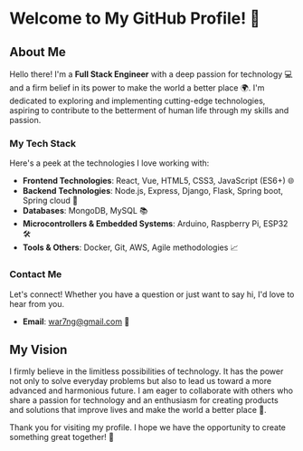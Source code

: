# Welcome to My GitHub Profile! 👋

## About Me
Hello there! I'm a **Full Stack Engineer** with a deep passion for technology 💻 and a firm belief in its power to make the world a better place 🌍. I'm dedicated to exploring and implementing cutting-edge technologies, aspiring to contribute to the betterment of human life through my skills and passion.

### My Tech Stack
Here's a peek at the technologies I love working with:

- **Frontend Technologies**: React, Vue, HTML5, CSS3, JavaScript (ES6+) 🌐
- **Backend Technologies**: Node.js, Express, Django, Flask, Spring boot, Spring cloud 🔧
- **Databases**: MongoDB, MySQL 📚
- **Microcontrollers & Embedded Systems**: Arduino, Raspberry Pi, ESP32 🛠️
- **Tools & Others**: Docker, Git, AWS, Agile methodologies 📈

### Contact Me
Let's connect! Whether you have a question or just want to say hi, I'd love to hear from you.

- **Email**: war7ng@gmail.com 📧

## My Vision
I firmly believe in the limitless possibilities of technology. It has the power not only to solve everyday problems but also to lead us toward a more advanced and harmonious future. I am eager to collaborate with others who share a passion for technology and an enthusiasm for creating products and solutions that improve lives and make the world a better place 🌟.

Thank you for visiting my profile. I hope we have the opportunity to create something great together! 🚀

